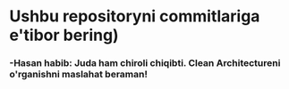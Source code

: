 # Ushbu repositoryni commitlariga e'tibor bering)
### -Hasan habib: Juda ham chiroli chiqibti.  Clean Architectureni o'rganishni maslahat beraman!